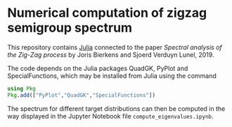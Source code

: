 # Numerical computation of zigzag semigroup spectrum

This repository contains [Julia](https://julialang.org/) connected to the paper *Spectral analysis of the Zig-Zag process* by Joris Bierkens and Sjoerd Verduyn Lunel, 2019.

The code depends on the Julia packages QuadGK, PyPlot and SpecialFunctions, which may be installed from Julia using the command
```julia
using Pkg
Pkg.add(["PyPlot","QuadGK","SpecialFunctions"])
```
The spectrum for different target distributions can then be computed in the way displayed in the Jupyter Notebook file `compute_eigenvalues.ipynb`.

